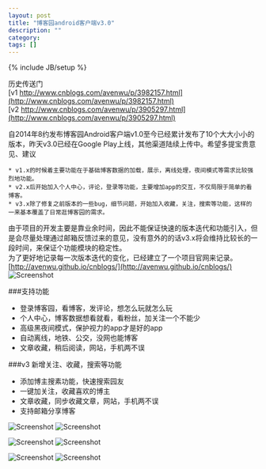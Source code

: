 ```yaml
---
layout: post
title: "博客园android客户端v3.0"
description: ""
category: 
tags: []
---
```

{% include JB/setup %}

历史传送门  
[v1 http://www.cnblogs.com/avenwu/p/3982157.html](http://www.cnblogs.com/avenwu/p/3982157.html)  
[v2 http://www.cnblogs.com/avenwu/p/3905297.html](http://www.cnblogs.com/avenwu/p/3905297.html)

自2014年8约发布博客园Android客户端v1.0至今已经累计发布了10个大大小小的版本，昨天v3.0已经在Google Play上线，其他渠道陆续上传中。希望多提宝贵意见、建议  

	* v1.x的时候着主要功能在于基础博客数据的加载，展示，离线处理，夜间模式等需求比较强烈地功能。  
	* v2.x后开始加入个人中心，评论，登录等功能，主要增加app的交互，不仅局限于简单的看博客。  
	* v3.x除了修复之前版本的一些bug，细节问题，开始加入收藏，关注，搜索等功能，这样的一来基本覆盖了日常逛博客园的需求。  

由于项目的开发主要是靠业余时间，因此不能保证快速的版本迭代和功能引入，但是会尽量处理通过邮箱反馈过来的意见，没有意外的的话v3.x将会维持比较长的一段时间，来保证个功能模块的稳定性。  
为了更好地记录每一次版本迭代的变化，已经建立了一个项目官网来记录。[http://avenwu.github.io/cnblogs/](http://avenwu.github.io/cnblogs/)  
![Screenshot](http://7u2jir.com1.z0.glb.clouddn.com/qrcode-cnblogs.png)

###支持功能
* 登录博客园，看博客，发评论，想怎么玩就怎么玩
* 个人中心，博客数据想看就看，看粉丝，加关注一个不能少
* 高级黑夜间模式，保护视力的app才是好的app
* 自动离线，地铁、公交，没网也能博客
* 文章收藏，稍后阅读，网站，手机两不误

###v3
新增关注、收藏，搜索等功能

* 添加博主搜素功能，快速搜索园友
* 一键加关注，收藏喜欢的博主
* 文章收藏，同步收藏文章，网站，手机两不误
* 支持邮箱分享博客

![Screenshot](http://7u2jir.com1.z0.glb.clouddn.com/v3.0.0/screenshot-v3.0.0-1.png)
![Screenshot](http://7u2jir.com1.z0.glb.clouddn.com/v3.0.0/screenshot-v3.0.0-2.png)  

![Screenshot](http://7u2jir.com1.z0.glb.clouddn.com/v3.0.0/screenshot-v3.0.0-3.png)
![Screenshot](http://7u2jir.com1.z0.glb.clouddn.com/v3.0.0/screenshot-v3.0.0-4.png)  
  
![Screenshot](http://7u2jir.com1.z0.glb.clouddn.com/v3.0.0/screenshot-v3.0.0-5.png)
![Screenshot](http://7u2jir.com1.z0.glb.clouddn.com/v3.0.0/screenshot-v3.0.0-6.png)  